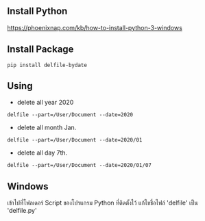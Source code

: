 ## Install Python

https://phoenixnap.com/kb/how-to-install-python-3-windows

## Install Package

```
pip install delfile-bydate
```

## Using

- delete all year 2020

```
delfile --part=/User/Document --date=2020
```

- delete all month Jan.

```
delfile --part=/User/Document --date=2020/01
```

- delete all day 7th.

```
delfile --part=/User/Document --date=2020/01/07
```

## Windows

เข้าไปที่โฟลเดอร์ Script ของโปรแกรม Python ที่ติดตั้งไว้
แก้ไขชื่อไฟล์ 'delfile' เป็น 'delfile.py'
